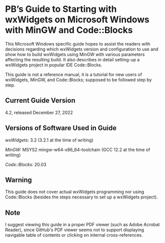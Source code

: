PB’s Guide to Starting with wxWidgets on Microsoft Windows with MinGW and Code::Blocks
===============

This Microsoft Windows specific guide hopes to assist the readers
with decisions regarding which wxWidgets version and configuration
to use and show how to build wxWidgets using MinGW with various 
parameters affecting the resulting build. It also describes in 
detail setting-up a wxWidgets project in popular IDE Code::Blocks.

This guide is not a reference manual, it is a tutorial for new users 
of wxWidgets, MinGW, and Code::Blocks; supposed to be followed step by step.

Current Guide Version
---------------
4.2, released December 27, 2022


Versions of Software Used in Guide
---------------
*wxWidgets:* 3.2 (3.2.1 at the time of writing)

*MinGW:* MSYS2 mingw-w64-x86_64-toolchain (GCC 12.2 at the time of writing)

*Code::Blocks:* 20.03


Warning
---------------
This guide does not cover actual wxWidgets programming nor using Code::Blocks 
(besides the steps necessary to set up a wxWidgets project).

Note
---------------
I suggest viewing this guide in a proper PDF viewer (such as Adobe Acrobat Reader),
since GitHub's PDF viewer seems not to support displaying navigable
table of contents or clicking on internal cross-references.